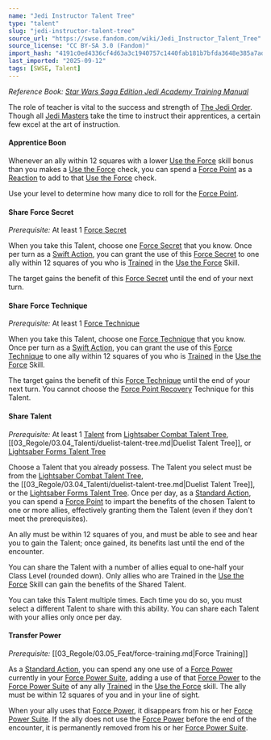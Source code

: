 ```yaml
---
name: "Jedi Instructor Talent Tree"
type: "talent"
slug: "jedi-instructor-talent-tree"
source_url: "https://swse.fandom.com/wiki/Jedi_Instructor_Talent_Tree"
source_license: "CC BY-SA 3.0 (Fandom)"
import_hash: "4191c0ed4336cf4d63a3c1940757c1440fab181b7bfda3648e385a7ada2e8750"
last_imported: "2025-09-12"
tags: [SWSE, Talent]
---
```

*Reference Book: [Star Wars Saga Edition Jedi Academy Training Manual](https://swse.fandom.com/wiki/Star_Wars_Saga_Edition_Jedi_Academy_Training_Manual)*

The role of teacher is vital to the success and strength of [The Jedi Order](https://swse.fandom.com/wiki/The_Jedi_Order). Though all [Jedi Masters](https://swse.fandom.com/wiki/Jedi_Masters) take the time to instruct their apprentices, a certain few excel at the art of instruction.

#### **Apprentice Boon**
Whenever an ally within 12 squares with a lower [Use the Force](https://swse.fandom.com/wiki/Use_the_Force) skill bonus than you makes a [Use the Force](https://swse.fandom.com/wiki/Use_the_Force) check, you can spend a [Force Point](https://swse.fandom.com/wiki/Force_Point) as a [Reaction](https://swse.fandom.com/wiki/Reaction) to add to that [Use the Force](https://swse.fandom.com/wiki/Use_the_Force) check.

Use your level to determine how many dice to roll for the [Force Point](https://swse.fandom.com/wiki/Force_Point).

#### **Share Force Secret**
*Prerequisite:* At least 1 [Force Secret](https://swse.fandom.com/wiki/Force_Secret)

When you take this Talent, choose one [Force Secret](https://swse.fandom.com/wiki/Force_Secret) that you know. Once per turn as a [Swift Action](https://swse.fandom.com/wiki/Swift_Action), you can grant the use of this [Force Secret](https://swse.fandom.com/wiki/Force_Secret) to one ally within 12 squares of you who is [Trained](https://swse.fandom.com/wiki/Trained) in the [Use the Force](https://swse.fandom.com/wiki/Use_the_Force) Skill.

The target gains the benefit of this [Force Secret](https://swse.fandom.com/wiki/Force_Secret) until the end of your next turn.

#### **Share Force Technique**
*Prerequisite:* At least 1 [Force Technique](https://swse.fandom.com/wiki/Force_Technique)

When you take this Talent, choose one [Force Technique](https://swse.fandom.com/wiki/Force_Technique) that you know. Once per turn as a [Swift Action](https://swse.fandom.com/wiki/Swift_Action), you can grant the use of this [Force Technique](https://swse.fandom.com/wiki/Force_Technique) to one ally within 12 squares of you who is [Trained](https://swse.fandom.com/wiki/Trained) in the [Use the Force](https://swse.fandom.com/wiki/Use_the_Force) Skill.

The target gains the benefit of this [Force Technique](https://swse.fandom.com/wiki/Force_Technique) until the end of your next turn. You cannot choose the [Force Point Recovery](https://swse.fandom.com/wiki/Force_Point_Recovery) Technique for this Talent.

#### **Share Talent**
*Prerequisite:* At least 1 [Talent](https://swse.fandom.com/wiki/Talent) from [Lightsaber Combat Talent Tree](https://swse.fandom.com/wiki/Lightsaber_Combat_Talent_Tree), [[03_Regole/03.04_Talenti/duelist-talent-tree.md|Duelist Talent Tree]], or [Lightsaber Forms Talent Tree](https://swse.fandom.com/wiki/Lightsaber_Forms_Talent_Tree)

Choose a Talent that you already possess. The Talent you select must be from the [Lightsaber Combat Talent Tree](https://swse.fandom.com/wiki/Lightsaber_Combat_Talent_Tree), the [[03_Regole/03.04_Talenti/duelist-talent-tree.md|Duelist Talent Tree]], or the [Lightsaber Forms Talent Tree](https://swse.fandom.com/wiki/Lightsaber_Forms_Talent_Tree). Once per day, as a [Standard Action](https://swse.fandom.com/wiki/Standard_Action), you can spend a [Force Point](https://swse.fandom.com/wiki/Force_Point) to impart the benefits of the chosen Talent to one or more allies, effectively granting them the Talent (even if they don't meet the prerequisites).

An ally must be within 12 squares of you, and must be able to see and hear you to gain the Talent; once gained, its benefits last until the end of the encounter.

You can share the Talent with a number of allies equal to one-half your Class Level (rounded down). Only allies who are Trained in the [Use the Force](https://swse.fandom.com/wiki/Use_the_Force) Skill can gain the benefits of the Shared Talent.

You can take this Talent multiple times. Each time you do so, you must select a different Talent to share with this ability. You can share each Talent with your allies only once per day.

#### **Transfer Power**
*Prerequisite:* [[03_Regole/03.05_Feat/force-training.md|Force Training]]

As a [Standard Action](https://swse.fandom.com/wiki/Standard_Action), you can spend any one use of a [Force Power](https://swse.fandom.com/wiki/Force_Power) currently in your [Force Power Suite](https://swse.fandom.com/wiki/Force_Power_Suite), adding a use of that [Force Power](https://swse.fandom.com/wiki/Force_Power) to the [Force Power Suite](https://swse.fandom.com/wiki/Force_Power_Suite) of any ally [Trained](https://swse.fandom.com/wiki/Trained) in the [Use the Force](https://swse.fandom.com/wiki/Use_the_Force) skill. The ally must be within 12 squares of you and in your line of sight.

When your ally uses that [Force Power](https://swse.fandom.com/wiki/Force_Power), it disappears from his or her [Force Power Suite](https://swse.fandom.com/wiki/Force_Power_Suite). If the ally does not use the [Force Power](https://swse.fandom.com/wiki/Force_Power) before the end of the encounter, it is permanently removed from his or her [Force Power Suite](https://swse.fandom.com/wiki/Force_Power_Suite).